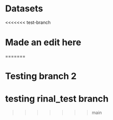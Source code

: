# Datasets
<<<<<<< test-branch
# Made an edit here
=======
# Testing branch 2
# testing rinal_test branch
>>>>>>> main

